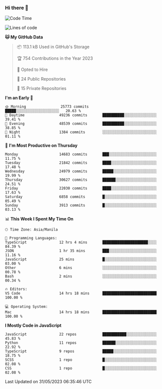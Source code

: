 ### Hi there 👋

<!--START_SECTION:waka-->
![Code Time](http://img.shields.io/badge/Code%20Time-297%20hrs-blue)

![Lines of code](https://img.shields.io/badge/From%20Hello%20World%20I%27ve%20Written-57.1%20million%20lines%20of%20code-blue)

**🐱 My GitHub Data** 

> 📦 113.1 kB Used in GitHub's Storage 
 > 
> 🏆 754 Contributions in the Year 2023
 > 
> 💼 Opted to Hire
 > 
> 📜 24 Public Repositories 
 > 
> 🔑 15 Private Repositories 
 > 
**I'm an Early 🐤** 

```text
🌞 Morning                25773 commits       █████░░░░░░░░░░░░░░░░░░░░   20.63 % 
🌆 Daytime                49236 commits       ██████████░░░░░░░░░░░░░░░   39.41 % 
🌃 Evening                48539 commits       ██████████░░░░░░░░░░░░░░░   38.85 % 
🌙 Night                  1384 commits        ░░░░░░░░░░░░░░░░░░░░░░░░░   01.11 % 
```
📅 **I'm Most Productive on Thursday** 

```text
Monday                   14683 commits       ███░░░░░░░░░░░░░░░░░░░░░░   11.75 % 
Tuesday                  21842 commits       ████░░░░░░░░░░░░░░░░░░░░░   17.48 % 
Wednesday                24979 commits       █████░░░░░░░░░░░░░░░░░░░░   19.99 % 
Thursday                 30627 commits       ██████░░░░░░░░░░░░░░░░░░░   24.51 % 
Friday                   22030 commits       ████░░░░░░░░░░░░░░░░░░░░░   17.63 % 
Saturday                 6858 commits        █░░░░░░░░░░░░░░░░░░░░░░░░   05.49 % 
Sunday                   3913 commits        █░░░░░░░░░░░░░░░░░░░░░░░░   03.13 % 
```


📊 **This Week I Spent My Time On** 

```text
🕑︎ Time Zone: Asia/Manila

💬 Programming Languages: 
TypeScript               12 hrs 4 mins       █████████████████████░░░░   84.39 % 
JSON                     1 hr 35 mins        ███░░░░░░░░░░░░░░░░░░░░░░   11.16 % 
JavaScript               25 mins             █░░░░░░░░░░░░░░░░░░░░░░░░   03.00 % 
Other                    6 mins              ░░░░░░░░░░░░░░░░░░░░░░░░░   00.78 % 
Bash                     2 mins              ░░░░░░░░░░░░░░░░░░░░░░░░░   00.34 % 

🔥 Editors: 
VS Code                  14 hrs 18 mins      █████████████████████████   100.00 % 

💻 Operating System: 
Mac                      14 hrs 18 mins      █████████████████████████   100.00 % 
```

**I Mostly Code in JavaScript** 

```text
JavaScript               22 repos            ███████████░░░░░░░░░░░░░░   45.83 % 
Python                   11 repos            ██████░░░░░░░░░░░░░░░░░░░   22.92 % 
TypeScript               9 repos             █████░░░░░░░░░░░░░░░░░░░░   18.75 % 
SCSS                     1 repo              █░░░░░░░░░░░░░░░░░░░░░░░░   02.08 % 
CSS                      1 repo              █░░░░░░░░░░░░░░░░░░░░░░░░   02.08 % 
```




 Last Updated on 31/05/2023 06:35:46 UTC
<!--END_SECTION:waka-->
